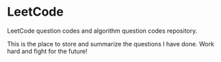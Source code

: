 # LeetCode
LeetCode question codes and algorithm question codes repository.

This is the place to store and summarize the questions I have done. 
Work hard and fight for the future!
